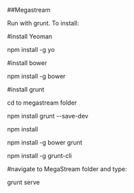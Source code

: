 ##Megastream

Run with grunt. To install: 

#install Yeoman

npm install -g yo

#install bower

npm install -g bower

#install grunt

cd to megastream folder

npm install grunt --save-dev

npm install

npm install -g bower grunt

npm install -g grunt-cli

#navigate to MegaStream folder and type:

grunt serve
